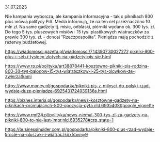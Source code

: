 31.07.2023

Nie kampania wyborcza, ale kampania informacyjna - tak o piknikach 800 plus mówią politycy PiS. Media informują, że na ten cel przeznaczono 10 mln zł. Na same gadżety tj. misie, odblaski, piórniki wydano ok. 300 tys. zł. Do tego 5 tys. pluszowych misiów i 15 tys. plastikowych wiatraczków za prawie 300 tys. zł. - donosi "Rzeczpospolita". Pieniądze mają pochodzić z rezerwy budżetowej.

https://wiadomosci.gazeta.pl/wiadomosci/7,143907,30027272,pikniki-800-plus-i-setki-tysiecy-zlotych-na-gadzety-pis-sie.html

https://www.rp.pl/polityka/art38878441-kosztowne-pikniki-pis-rodzina-800-30-tys-balonow-15-tys-wiatraczkow-i-25-tys-olowkow-ze-zwierzatkami

https://www.money.pl/gospodarka/pikniki-pis-z-milosci-do-polski-rzad-wydaje-duze-pieniadze-6925431724039136a.html

https://biznes.interia.pl/gospodarka/news-kosztowne-gadzety-na-piknikach-promujacych-800-opozycja-pyta,nId,6935408#google_vignette

https://www.rmf24.pl/polityka/news-niemal-300-tys-zl-za-gadzety-na-pikniki-800-to-nie-jest-impr,nId,6935278#crp_state=1

https://businessinsider.com.pl/gospodarka/pikniki-800-plus-rzad-wydaje-krocie-na-pluszaki-i-wiatraczki/x5bvmy9